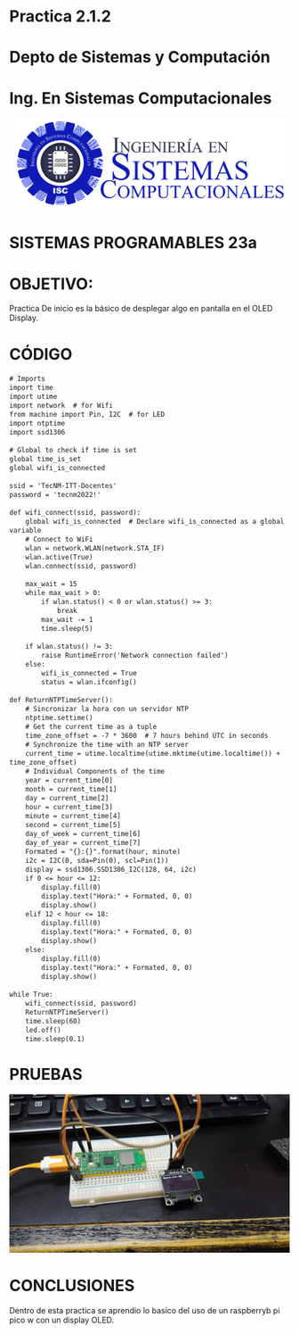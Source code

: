 # Practica 2.1.2

# Depto de Sistemas y Computación
# Ing. En Sistemas Computacionales

![](Sistemas.png)

# SISTEMAS PROGRAMABLES 23a

# OBJETIVO:

Practica De inicio es la básico de desplegar algo en pantalla en el OLED Display.

# CÓDIGO

    # Imports
    import time
    import utime
    import network  # for Wifi
    from machine import Pin, I2C  # for LED
    import ntptime
    import ssd1306
    
    # Global to check if time is set
    global time_is_set
    global wifi_is_connected
    
    ssid = 'TecNM-ITT-Docentes'
    password = 'tecnm2022!'
    
    def wifi_connect(ssid, password):
        global wifi_is_connected  # Declare wifi_is_connected as a global variable
        # Connect to WiFi
        wlan = network.WLAN(network.STA_IF)
        wlan.active(True)
        wlan.connect(ssid, password)
    
        max_wait = 15
        while max_wait > 0:
            if wlan.status() < 0 or wlan.status() >= 3:
                break
            max_wait -= 1
            time.sleep(5)
    
        if wlan.status() != 3:
            raise RuntimeError('Network connection failed')
        else:
            wifi_is_connected = True
            status = wlan.ifconfig()
    
    def ReturnNTPTimeServer():
        # Sincronizar la hora con un servidor NTP
        ntptime.settime()
        # Get the current time as a tuple
        time_zone_offset = -7 * 3600  # 7 hours behind UTC in seconds
        # Synchronize the time with an NTP server
        current_time = utime.localtime(utime.mktime(utime.localtime()) + time_zone_offset)
        # Individual Components of the time
        year = current_time[0]
        month = current_time[1]
        day = current_time[2]
        hour = current_time[3]
        minute = current_time[4]
        second = current_time[5]
        day_of_week = current_time[6]
        day_of_year = current_time[7]
        Formated = "{}:{}".format(hour, minute)
        i2c = I2C(0, sda=Pin(0), scl=Pin(1))
        display = ssd1306.SSD1306_I2C(128, 64, i2c)
        if 0 <= hour <= 12:
            display.fill(0)
            display.text("Hora:" + Formated, 0, 0)
            display.show()
        elif 12 < hour <= 18:
            display.fill(0)
            display.text("Hora:" + Formated, 0, 0)
            display.show()
        else:
            display.fill(0)
            display.text("Hora:" + Formated, 0, 0)
            display.show()
    
    while True:
        wifi_connect(ssid, password)
        ReturnNTPTimeServer()
        time.sleep(60)
        led.off()
        time.sleep(0.1)

# PRUEBAS

![](P2.jpg)

# CONCLUSIONES

Dentro de esta practica se aprendio lo basico del uso de un raspberryb pi pico w con un display OLED.
